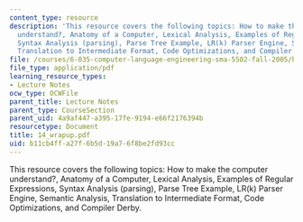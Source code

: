 ```yaml
---
content_type: resource
description: 'This resource covers the following topics: How to make the computer
  understand?, Anatomy of a Computer, Lexical Analysis, Examples of Regular Expressions,
  Syntax Analysis (parsing), Parse Tree Example, LR(k) Parser Engine, Semantic Analysis,
  Translation to Intermediate Format, Code Optimizations, and Compiler Derby.'
file: /courses/6-035-computer-language-engineering-sma-5502-fall-2005/b11cb4ffa27f6b5d19a76f8be2fd93cc_14_wrapup.pdf
file_type: application/pdf
learning_resource_types:
- Lecture Notes
ocw_type: OCWFile
parent_title: Lecture Notes
parent_type: CourseSection
parent_uid: 4a9af447-a395-17fe-9194-e66f2176394b
resourcetype: Document
title: 14_wrapup.pdf
uid: b11cb4ff-a27f-6b5d-19a7-6f8be2fd93cc
---
```

This resource covers the following topics: How to make the computer understand?, Anatomy of a Computer, Lexical Analysis, Examples of Regular Expressions, Syntax Analysis (parsing), Parse Tree Example, LR(k) Parser Engine, Semantic Analysis, Translation to Intermediate Format, Code Optimizations, and Compiler Derby.